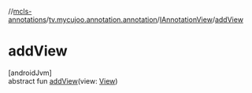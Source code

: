 //[mcls-annotations](../../../index.md)/[tv.mycujoo.annotation.annotation](../index.md)/[IAnnotationView](index.md)/[addView](add-view.md)

# addView

[androidJvm]\
abstract fun [addView](add-view.md)(view: [View](https://developer.android.com/reference/kotlin/android/view/View.html))
